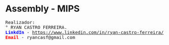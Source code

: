 # Assembly - MIPS

<pre>
Realizador:
° RYAN CASTRO FERREIRA.
<b style="color: blue;">LinkdIn </b>- <a href="https://www.linkedin.com/in/ryan-castro-ferreira">https://www.linkedin.com/in/ryan-castro-ferreira/</a>
<b style="color: red;">Email </b>- ryancasf@gmail.com
</pre>
